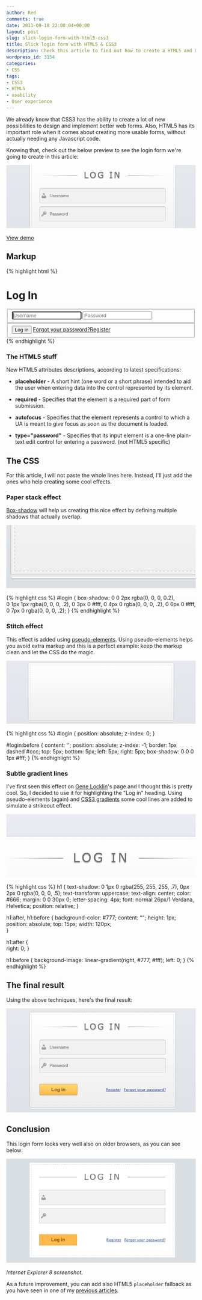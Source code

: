 ```yaml
---
author: Red
comments: true
date: 2011-09-18 22:00:04+00:00
layout: post
slug: slick-login-form-with-html5-css3
title: Slick login form with HTML5 & CSS3
description: Check this article to find out how to create a HTML5 and CSS3 powered login form without any additional images or JavaScript.
wordpress_id: 3154
categories:
- CSS
tags:
- CSS3
- HTML5
- usability
- User experience
---
```


We already know that CSS3 has the ability to create a lot of new possibilities to design and implement better web forms. Also, HTML5 has its important role when it comes about creating more usable forms, without actually needing any Javascript code.

Knowing that, check out the below preview to see the login form we're going to create in this article:

![CSS3 login form](/dist/uploads/2011/09/login-form.png)

<!-- more -->

[View demo](/dist/uploads/2011/09/slick-login-form-with-html5-css3-demo.html)

## Markup

{% highlight html %}
<form id="login">
    <h1>Log In</h1>
    <fieldset id="inputs">
        <input id="username" type="text" placeholder="Username" autofocus required>   
        <input id="password" type="password" placeholder="Password" required>
    </fieldset>
    <fieldset id="actions">
        <input type="submit" id="submit" value="Log in">
        <a href="">Forgot your password?</a><a href="">Register</a>
    </fieldset>
</form>
{% endhighlight %}


### The HTML5 stuff

New HTML5 attributes descriptions, according to latest specifications:

  * **placeholder** - A short hint (one word or a short phrase) intended to aid the user when entering data into the control represented by its element.

  * **required** - Specifies that the element is a required part of form submission.

  * **autofocus** - Specifies that the element represents a control to which a UA is meant to give focus as soon as the document is loaded.

  * **type="password"** - Specifies that its input element is a one-line plain-text edit control for entering a password. (not HTML5 specific)


## The CSS

For this article, I will not paste the whole lines here. Instead, I'll just add  the ones who help creating  some cool effects.

### Paper stack effect

[Box-shadow](/how-to-create-slick-effects-with-css3-box-shadow) will help us creating this nice effect by defining multiple shadows that actually overlap.

![Paper stack effect](/dist/uploads/2011/09/paper-stack-effect.png)

{% highlight css %}
#login {
    box-shadow: 0 0 2px rgba(0, 0, 0, 0.2),  
                0 1px 1px rgba(0, 0, 0, .2),
                0 3px 0 #fff,
                0 4px 0 rgba(0, 0, 0, .2),
                0 6px 0 #fff,  
                0 7px 0 rgba(0, 0, 0, .2);
}
{% endhighlight %}

### Stitch effect

This effect is added using [pseudo-elements](/before-after-pseudo-elements). Using pseudo-elements helps you avoid extra markup and this is a perfect example: keep the markup clean and let the CSS do the magic.

![Stitch effect](/dist/uploads/2011/09/stitch-effect.png)

{% highlight css %}
#login {
    position: absolute;
    z-index: 0;
}

#login:before {
    content: '';
    position: absolute;
    z-index: -1;
    border: 1px dashed #ccc;
    top: 5px;
    bottom: 5px;
    left: 5px;
    right: 5px;
    box-shadow: 0 0 0 1px #fff;
}
{% endhighlight %}

### Subtle gradient lines

I've first seen this effect on [Gene Locklin](http://playground.genelocklin.com/gradient-hr/)'s page and I thought this is pretty cool. So, I decided to use it for highlighting the "Log in" heading. Using pseudo-elements (again) and [CSS3 gradients](/css-gradients-quick-tutorial) some cool lines are added to simulate a strikeout effect.

![Gradient lines for the header](/dist/uploads/2011/09/heading-gradient-lines.png)

{% highlight css %}
h1 {
    text-shadow: 0 1px 0 rgba(255, 255, 255, .7), 0px 2px 0 rgba(0, 0, 0, .5);
    text-transform: uppercase;
    text-align: center;
    color: #666;
    margin: 0 0 30px 0;
    letter-spacing: 4px;
    font: normal 26px/1 Verdana, Helvetica;
    position: relative;
}

h1:after, 
h1:before {
    background-color: #777;
    content: "";
    height: 1px;
    position: absolute;
    top: 15px;
    width: 120px;   
}

h1:after {      
    right: 0;
}

h1:before {
    background-image: linear-gradient(right, #777, #fff);
    left: 0;
}
{% endhighlight %}

## The final result
Using the above techniques, here's the final result:

[![Final CSS3 login form](/dist/uploads/2011/09/login-form-final-result.png)](/dist/uploads/2011/09/slick-login-form-with-html5-css3-demo.html)


## Conclusion

This login form looks very well also on older browsers, as you can see below:

![](/dist/uploads/2011/09/login-form-final-result-ie8.png)

_Internet Explorer 8 screenshot._

As a future improvement, you can add also HTML5 `placeholder` fallback as you have seen in one of my [previous articles](/how-to-create-a-cool-and-usable-css3-search-box).